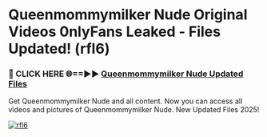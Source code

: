 # Queenmommymilker Nude Original Videos 0nlyFans Leaked - Files Updated! (rfl6)

<h3>🔴 CLICK HERE 🌐==►► <a href="https://tinyurl.com/5h6xmrr3" rel="nofollow">Queenmommymilker Nude Updated Files</a></h3>

Get Queenmommymilker Nude and all content. Now you can access all videos and pictures of Queenmommymilker Nude. New Updated Files 2025!

[![rfl6](https://i.imgur.com/KVD873Z.gif)](https://tinyurl.com/5h6xmrr3)
